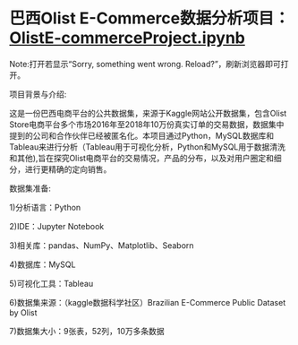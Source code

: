 # 巴西Olist E-Commerce数据分析项目：[OlistE-commerceProject.ipynb](OlistE-commerceProject.ipynb)
Note:打开若显示“Sorry, something went wrong. Reload?”，刷新浏览器即可打开。

项目背景与介绍:

这是一份巴西电商平台的公共数据集，来源于Kaggle网站公开数据集，包含Olist Store电商平台多个市场2016年至2018年10万份真实订单的交易数据，数据集中提到的公司和合作伙伴已经被匿名化。本项目通过Python，MySQL数据库和Tableau来进行分析（Tableau用于可视化分析，Python和MySQL用于数据清洗和其他),旨在探究Olist电商平台的交易情况，产品的分布，以及对用户圈定和细分，进行更精确的定向销售。

数据集准备:

1)分析语言：Python

2)IDE：Jupyter Notebook

3)相关库：pandas、NumPy、Matplotlib、Seaborn

4)数据库：MySQL

5)可视化工具：Tableau

6)数据集来源：（kaggle数据科学社区）Brazilian E-Commerce Public Dataset by Olist

7)数据集大小：9张表，52列，10万多条数据
